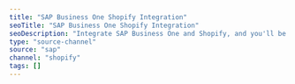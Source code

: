 ```yaml
---
title: "SAP Business One Shopify Integration"
seoTitle: "SAP Business One Shopify Integration"
seoDescription: "Integrate SAP Business One and Shopify, and you'll be able to streamline your workflow, simplify the ordering process and save time - and money. Find out more about how a SAP Business One Shopify Integration can help your business."
type: "source-channel"
source: "sap"
channel: "shopify"
tags: []
---
```

